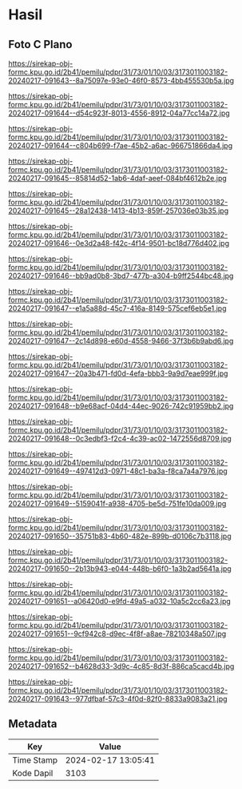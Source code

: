 # Hasil

## Foto C Plano

https://sirekap-obj-formc.kpu.go.id/2b41/pemilu/pdpr/31/73/01/10/03/3173011003182-20240217-091643--8a75097e-93e0-46f0-8573-4bb455530b5a.jpg

https://sirekap-obj-formc.kpu.go.id/2b41/pemilu/pdpr/31/73/01/10/03/3173011003182-20240217-091644--d54c923f-8013-4556-8912-04a77cc14a72.jpg

https://sirekap-obj-formc.kpu.go.id/2b41/pemilu/pdpr/31/73/01/10/03/3173011003182-20240217-091644--c804b699-f7ae-45b2-a6ac-966751866da4.jpg

https://sirekap-obj-formc.kpu.go.id/2b41/pemilu/pdpr/31/73/01/10/03/3173011003182-20240217-091645--85814d52-1ab6-4daf-aeef-084bf4612b2e.jpg

https://sirekap-obj-formc.kpu.go.id/2b41/pemilu/pdpr/31/73/01/10/03/3173011003182-20240217-091645--28a12438-1413-4b13-859f-257036e03b35.jpg

https://sirekap-obj-formc.kpu.go.id/2b41/pemilu/pdpr/31/73/01/10/03/3173011003182-20240217-091646--0e3d2a48-f42c-4f14-9501-bc18d776d402.jpg

https://sirekap-obj-formc.kpu.go.id/2b41/pemilu/pdpr/31/73/01/10/03/3173011003182-20240217-091646--bb9ad0b8-3bd7-477b-a304-b9ff2544bc48.jpg

https://sirekap-obj-formc.kpu.go.id/2b41/pemilu/pdpr/31/73/01/10/03/3173011003182-20240217-091647--e1a5a88d-45c7-416a-8149-575cef6eb5e1.jpg

https://sirekap-obj-formc.kpu.go.id/2b41/pemilu/pdpr/31/73/01/10/03/3173011003182-20240217-091647--2c14d898-e60d-4558-9466-37f3b6b9abd6.jpg

https://sirekap-obj-formc.kpu.go.id/2b41/pemilu/pdpr/31/73/01/10/03/3173011003182-20240217-091647--20a3b471-fd0d-4efa-bbb3-9a9d7eae999f.jpg

https://sirekap-obj-formc.kpu.go.id/2b41/pemilu/pdpr/31/73/01/10/03/3173011003182-20240217-091648--b9e68acf-04d4-44ec-9026-742c91959bb2.jpg

https://sirekap-obj-formc.kpu.go.id/2b41/pemilu/pdpr/31/73/01/10/03/3173011003182-20240217-091648--0c3edbf3-f2c4-4c39-ac02-1472556d8709.jpg

https://sirekap-obj-formc.kpu.go.id/2b41/pemilu/pdpr/31/73/01/10/03/3173011003182-20240217-091649--497412d3-0971-48c1-ba3a-f8ca7a4a7976.jpg

https://sirekap-obj-formc.kpu.go.id/2b41/pemilu/pdpr/31/73/01/10/03/3173011003182-20240217-091649--5159041f-a938-4705-be5d-751fe10da009.jpg

https://sirekap-obj-formc.kpu.go.id/2b41/pemilu/pdpr/31/73/01/10/03/3173011003182-20240217-091650--35751b83-4b60-482e-899b-d0106c7b3118.jpg

https://sirekap-obj-formc.kpu.go.id/2b41/pemilu/pdpr/31/73/01/10/03/3173011003182-20240217-091650--2b13b943-e044-448b-b6f0-1a3b2ad5641a.jpg

https://sirekap-obj-formc.kpu.go.id/2b41/pemilu/pdpr/31/73/01/10/03/3173011003182-20240217-091651--a06420d0-e9fd-49a5-a032-10a5c2cc6a23.jpg

https://sirekap-obj-formc.kpu.go.id/2b41/pemilu/pdpr/31/73/01/10/03/3173011003182-20240217-091651--9cf942c8-d9ec-4f8f-a8ae-78210348a507.jpg

https://sirekap-obj-formc.kpu.go.id/2b41/pemilu/pdpr/31/73/01/10/03/3173011003182-20240217-091652--b4628d33-3d9c-4c85-8d3f-886ca5cacd4b.jpg

https://sirekap-obj-formc.kpu.go.id/2b41/pemilu/pdpr/31/73/01/10/03/3173011003182-20240217-091643--977dfbaf-57c3-4f0d-82f0-8833a9083a21.jpg


## Metadata

| Key        | Value               |
| ---------- | ------------------- |
| Time Stamp | 2024-02-17 13:05:41 |
| Kode Dapil | 3103                |



